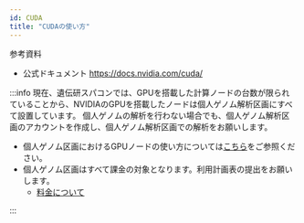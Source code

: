 ```yaml
---
id: CUDA
title: "CUDAの使い方"
---
```




参考資料
- 公式ドキュメント https://docs.nvidia.com/cuda/



:::info
現在、遺伝研スパコンでは、GPUを搭載した計算ノードの台数が限られていることから、NVIDIAのGPUを搭載したノードは個人ゲノム解析区画にすべて設置しています。
個人ゲノムの解析を行わない場合でも、個人ゲノム解析区画のアカウントを作成し、個人ゲノム解析区画での解析をお願いします。

- 個人ゲノム区画におけるGPUノードの使い方については[こちら](/guides/using_personal_genome_division/GPU_nodes_type2/)をご参照ください。
- 個人ゲノム区画はすべて課金の対象となります。利用計画表の提出をお願いします。
     - [料金について](/application/terms_and_policies/terms_of_use_2025/#price-list-revised-on-2025)

:::


